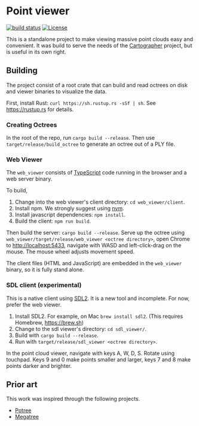 # Point viewer

[![build status](https://travis-ci.org/googlecartographer/point_cloud_viewer.svg?branch=master)](https://travis-ci.org/googlecartographer/point_cloud_viewer) [![License](https://img.shields.io/badge/License-Apache%202.0-blue.svg)](https://github.com/googlecartographer/point_cloud_viewer/blob/master/LICENSE)

This is a standalone project to make viewing massive point clouds easy and convenient.
It was build to serve the needs of the [Cartographer](https://github.com/googlecartographer) project, but is useful in its own right.

## Building

The project consist of a root crate that can build and read octrees on disk and viewer binaries to visualize the data.

First, install Rust: `curl https://sh.rustup.rs -sSf | sh`.
See <https://rustup.rs> for details.

### Creating Octrees

In the root of the repo, run `cargo build --release`.
Then use `target/release/build_octree` to generate an octree out of a PLY file.

### Web Viewer

The `web_viewer` consists of [TypeScript](https://www.typescriptlang.org) code running in the browser and a web server binary.

To build,

1. Change into the web viewer's client directory: `cd web_viewer/client`.
2. Install npm. We strongly suggest using [nvm](https://github.com/creationix/nvm).
3. Install javascript dependencies: `npm install`.
4. Build the client: `npm run build`.

Then build the server: `cargo build --release`.
Serve up the octree using `web_viewer/target/release/web_viewer <octree directory>`, open Chrome to <http://localhost:5433>, navigate with WASD and left-click-drag on the mouse.
The mouse wheel adjusts movement speed.

The client files (HTML and JavaScript) are embedded in the `web_viewer` binary, so it is fully stand alone.

### SDL client (experimental)

This is a native client using [SDL2](https://libsdl.org).
It is a new tool and incomplete.
For now, prefer the web viewer.

1. Install SDL2. For example, on Mac `brew install sdl2`. (This requires Homebrew, https://brew.sh)
2. Change to the sdl viewer's directory: `cd sdl_viewer/`. 
3. Build with `cargo build --release`. 
4. Run with `target/release/sdl_viewer <octree directory>`.

In the point cloud viewer, navigate with keys A, W, D, S. Rotate using touchpad. Keys 9 and 0 make points smaller and larger, keys 7 and 8 make points darker and brighter. 


## Prior art

This work was inspired through the following projects.

- [Potree](http://potree.org)
- [Megatree](http://wiki.ros.org/megatree)
